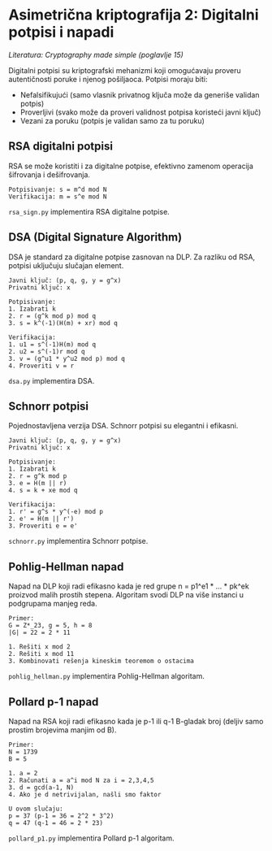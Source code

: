 # Asimetrična kriptografija 2: Digitalni potpisi i napadi

_Literatura: Cryptography made simple (poglavlje 15)_

Digitalni potpisi su kriptografski mehanizmi koji omogućavaju proveru autentičnosti
poruke i njenog pošiljaoca. Potpisi moraju biti:
- Nefalsifikujući (samo vlasnik privatnog ključa može da generiše validan potpis)
- Proverljivi (svako može da proveri validnost potpisa koristeći javni ključ)
- Vezani za poruku (potpis je validan samo za tu poruku)

## RSA digitalni potpisi

RSA se može koristiti i za digitalne potpise, efektivno zamenom operacija šifrovanja
i dešifrovanja.

~~~
Potpisivanje: s = m^d mod N
Verifikacija: m = s^e mod N
~~~

`rsa_sign.py` implementira RSA digitalne potpise.

## DSA (Digital Signature Algorithm)

DSA je standard za digitalne potpise zasnovan na DLP. Za razliku od RSA, potpisi
uključuju slučajan element.

~~~
Javni ključ: (p, q, g, y = g^x)
Privatni ključ: x

Potpisivanje:
1. Izabrati k
2. r = (g^k mod p) mod q
3. s = k^(-1)(H(m) + xr) mod q

Verifikacija:
1. u1 = s^(-1)H(m) mod q
2. u2 = s^(-1)r mod q
3. v = (g^u1 * y^u2 mod p) mod q
4. Proveriti v = r
~~~

`dsa.py` implementira DSA.

## Schnorr potpisi

Pojednostavljena verzija DSA. Schnorr potpisi su elegantni i efikasni.

~~~
Javni ključ: (p, q, g, y = g^x)
Privatni ključ: x

Potpisivanje:
1. Izabrati k
2. r = g^k mod p
3. e = H(m || r)
4. s = k + xe mod q

Verifikacija:
1. r' = g^s * y^(-e) mod p
2. e' = H(m || r')
3. Proveriti e = e'
~~~

`schnorr.py` implementira Schnorr potpise.

## Pohlig-Hellman napad

Napad na DLP koji radi efikasno kada je red grupe n = p1^e1 * ... * pk^ek proizvod
malih prostih stepena. Algoritam svodi DLP na više instanci u podgrupama manjeg reda.

~~~
Primer:
G = Z*_23, g = 5, h = 8
|G| = 22 = 2 * 11

1. Rešiti x mod 2
2. Rešiti x mod 11
3. Kombinovati rešenja kineskim teoremom o ostacima
~~~

`pohlig_hellman.py` implementira Pohlig-Hellman algoritam.

## Pollard p-1 napad

Napad na RSA koji radi efikasno kada je p-1 ili q-1 B-gladak broj (deljiv samo
prostim brojevima manjim od B).

~~~
Primer:
N = 1739
B = 5

1. a = 2
2. Računati a = a^i mod N za i = 2,3,4,5
3. d = gcd(a-1, N)
4. Ako je d netrivijalan, našli smo faktor

U ovom slučaju:
p = 37 (p-1 = 36 = 2^2 * 3^2)
q = 47 (q-1 = 46 = 2 * 23)
~~~

`pollard_p1.py` implementira Pollard p-1 algoritam. 